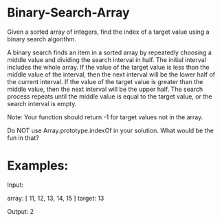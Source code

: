 # Binary-Search-Array

Given a sorted array of integers, find the index of a target value using a binary search algorithm.

A binary search finds an item in a sorted array by repeatedly choosing a middle value and dividing the search interval in half. The initial interval includes the whole array. If the value of the target value is less than the middle value of the interval, then the next interval will be the lower half of the current interval. If the value of the target value is greater than the middle value, then the next interval will be the upper half. The search process repeats until the middle value is equal to the target value, or the search interval is empty.


Note:
Your function should return -1 for target values not in the array. 

Do NOT use Array.prototype.indexOf in your solution. What would be the fun in that?

# Examples:

Input:

array:
[ 11, 12, 13, 14, 15 ]
target:
13

Output:
2